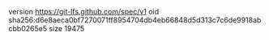version https://git-lfs.github.com/spec/v1
oid sha256:d6e8aeca0bf7270071ff8954704db4eb66848d5d313c7c6de9918abcbb0265e5
size 19475

